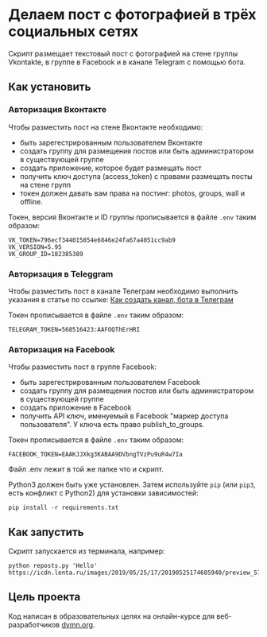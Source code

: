 # Делаем пост с фотографией в трёх социальных сетях

Скрипт размещает текстовый пост с фотографией на стене группы Vkontakte, в группе в Facebook и в канале Telegram с помощью бота.

## Как установить

### Авторизация Вконтакте
Чтобы разместить пост на стене Вконтакте необходимо:
- быть зарегестрированным пользователем Вконтакте
- создать группу для размещения постов или быть администратором в существующей группе
- создать приложение, которое будет размещать пост
- получить ключ доступа (access_token) с правами размещать посты на стене групп
- токен должен давать вам права на постинг: photos, groups, wall и offline.


Токен, версия Вконтакте и ID группы прописывается в файле `.env` таким образом:
```
VK_TOKEN=796ecf344015854e6846e24fa67a4051cc9ab9
VK_VERSION=5.95
VK_GROUP_ID=182385389
```


### Авторизация в Teleggram
Чтобы разместить пост в канале Телеграм необходимо выполнить указания в статье по ссылке:
[Как создать канал, бота в Телеграм](https://smmplanner.com/blog/otlozhennyj-posting-v-telegram/)

Токен прописывается в файле `.env` таким образом:
```
TELEGRAM_TOKEN=568516423:AAFOQThErHRI
```

### Авторизация на Facebook
Чтобы разместить пост в группе Facebook:
- быть зарегестрированным пользователем Facebook
- создать группу для размещения постов или быть администратором в существующей группе
- создать приложение в Facebook
- получить API ключ, именуемый в Facebook "маркер доступа пользователя". У ключа есть право publish_to_groups.

Токен прописывается в файле `.env` таким образом:
```
FACEBOOK_TOKEN=EAAKJJXkg3KABAA9DVbngTVzPu9uR4w7Ia
```

Файл .env лежит в той же папке что и скрипт.


Python3 должен быть уже установлен.
Затем используйте `pip` (или `pip3`, есть конфликт с Python2) для установки зависимостей:
```
pip install -r requirements.txt
```

## Как запустить

Скрипт запускается из терминала, например:
```
python reposts.py 'Hello' https://icdn.lenta.ru/images/2019/05/25/17/20190525174605940/preview_57ce3fcf62a12a1972416bb791d1e54d.jpg
```
## Цель проекта

Код написан в образовательных целях на онлайн-курсе для веб-разработчиков [dvmn.org](https://dvmn.org/).
